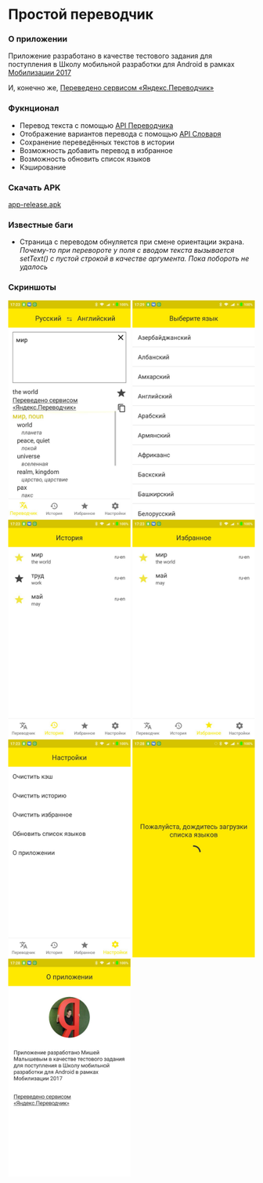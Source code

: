 # Простой переводчик

### О приложении
Приложение разработано в качестве тестового задания 
для поступления в Школу мобильной разработки для Android в рамках 
[Мобилизации 2017](https://yandex.ru/mobilization/)

И, конечно же, [Переведено сервисом «Яндекс.Переводчик»](http://translate.yandex.ru/)

### Фукнционал
* Перевод текста с помощью [API Переводчика](https://tech.yandex.ru/translate/)
* Отображение вариантов перевода с помощью [API Словаря](https://tech.yandex.ru/dictionary)
* Сохранение переведённых текстов в истории
* Возможность добавить перевод в избранное
* Возможность обновить список языков
* Кэширование

### Скачать APK
[app-release.apk](app/app-release.apk)

### Известные баги
* Страница с переводом обнуляется при смене ориентации экрана.
_Почему-то при перевороте у поля с вводом текста вызывается 
setText() с пустой строкой в качестве аргумента. Пока побороть не удалось_

### Скриншоты
<img src="screenshots/translate.jpg" alt="Перевод" width="250" style="margin=10px;"/> <img src="screenshots/langs.jpg" alt="Выбор языка" width="250" style="margin=10px;"/> <img src="screenshots/history.jpg" alt="История" width="250" style="margin=10px;"/> <img src="screenshots/favorites.jpg" alt="Избранное" width="250" style="margin=10px;"/> <img src="screenshots/settings.jpg" alt="Настройки" width="250" style="margin=10px;"/> <img src="screenshots/refresh.jpg" alt="Обновление списка языков" width="250" style="margin=10px;"/> <img src="screenshots/about.jpg" alt="О приложении" width="250" style="margin=10px;"/>